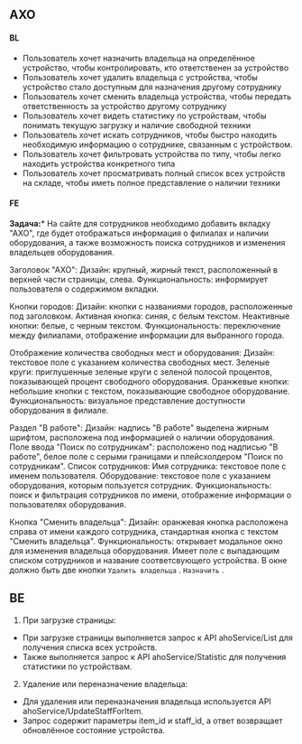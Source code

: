## АХО

#### BL
* Пользователь хочет назначить владельца на определённое устройство, чтобы контролировать, кто ответственен за устройство
* Пользователь хочет удалить владельца с устройства, чтобы устройство стало доступным для назначения другому сотруднику
* Пользователь хочет сменить владельца устройства, чтобы передать ответственность за устройство другому сотруднику
* Пользователь хочет видеть статистику по устройствам, чтобы понимать текущую загрузку и наличие свободной техники
* Пользователь хочет искать сотрудников, чтобы быстро находить необходимую информацию о сотруднике, связанным с устройством.
* Пользователь хочет фильтровать устройства по типу, чтобы легко находить устройства конкретного типа
* Пользователь хочет просматривать полный список всех устройств на складе, чтобы иметь полное представление о наличии техники

#### FE

**Задача:***
На сайте для сотрудников необходимо добавить вкладку "АХО", где будет отображаться информация о филиалах и наличии оборудования, а также возможность поиска сотрудников и изменения владельцев оборудования.

Заголовок "АХО":
Дизайн: крупный, жирный текст, расположенный в верхней части страницы, слева.
Функциональность: информирует пользователя о содержимом вкладки.

Кнопки городов:
Дизайн: кнопки с названиями городов, расположенные под заголовком.
Активная кнопка: синяя, с белым текстом.
Неактивные кнопки: белые, с черным текстом.
Функциональность: переключение между филиалами, отображение информации для выбранного города.

Отображение количества свободных мест и оборудования:
Дизайн: текстовое поле с указанием количества свободных мест.
Зеленые круги: приглушенные зеленые круги с зеленой полосой процентов, показывающей процент свободного оборудования.
Оранжевые кнопки: небольшие кнопки с текстом, показывающие свободное оборудование.
Функциональность: визуальное представление доступности оборудования в филиале.

Раздел "В работе":
Дизайн: надпись "В работе" выделена жирным шрифтом, расположена под информацией о наличии оборудования.
Поле ввода "Поиск по сотрудникам": расположено под надписью "В работе", белое поле с серыми границами и плейсхолдером "Поиск по сотрудникам".
Список сотрудников:
Имя сотрудника: текстовое поле с именем пользователя.
Оборудование: текстовое поле с указанием оборудования, которым пользуется сотрудник.
Функциональность: поиск и фильтрация сотрудников по имени, отображение информации о пользователях оборудования.

Кнопка "Сменить владельца":
Дизайн: оранжевая кнопка расположена справа от имени каждого сотрудника, стандартная кнопка с текстом "Сменить владельца".
Функциональность: открывает модальное окно для изменения владельца оборудования. Имеет поле с выпадающим списком сотрудников и название соответсвующего устройства. В окне должно быть две кнопки `Удалить владельца` . `Назначить` .

## BE
1. При загрузке страницы:
* При загрузке страницы выполняется запрос к API ahoService/List для получения списка всех устройств.
* Также выполняется запрос к API ahoService/Statistic для получения статистики по устройствам.
2. Удаление или переназначение владельца:
* Для удаления или переназначения владельца используется API ahoService/UpdateStaffForItem.
* Запрос содержит параметры item_id и staff_id, а ответ возвращает обновлённое состояние устройства.
